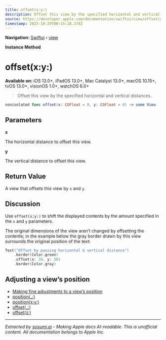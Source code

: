 ```yaml
---
title: offset(x:y:)
description: Offset this view by the specified horizontal and vertical distances.
source: https://developer.apple.com/documentation/swiftui/view/offset(x:y:)
timestamp: 2025-10-29T00:15:28.378Z
---
```


**Navigation:** [Swiftui](/documentation/swiftui) › [view](/documentation/swiftui/view)

**Instance Method**

# offset(x:y:)

**Available on:** iOS 13.0+, iPadOS 13.0+, Mac Catalyst 13.0+, macOS 10.15+, tvOS 13.0+, visionOS 1.0+, watchOS 6.0+

> Offset this view by the specified horizontal and vertical distances.

```swift
nonisolated func offset(x: CGFloat = 0, y: CGFloat = 0) -> some View
```

## Parameters

**x**

The horizontal distance to offset this view.



**y**

The vertical distance to offset this view.



## Return Value

A view that offsets this view by `x` and `y`.

## Discussion

Use `offset(x:y:)` to shift the displayed contents by the amount specified in the `x` and `y` parameters.

The original dimensions of the view aren’t changed by offsetting the contents; in the example below the gray border drawn by this view surrounds the original position of the text:

```swift
Text("Offset by passing horizontal & vertical distance")
    .border(Color.green)
    .offset(x: 20, y: 50)
    .border(Color.gray)
```



## Adjusting a view’s position

- [Making fine adjustments to a view’s position](/documentation/swiftui/making-fine-adjustments-to-a-view-s-position)
- [position(_:)](/documentation/swiftui/view/position(_:))
- [position(x:y:)](/documentation/swiftui/view/position(x:y:))
- [offset(_:)](/documentation/swiftui/view/offset(_:))
- [offset(z:)](/documentation/swiftui/view/offset(z:))

---

*Extracted by [sosumi.ai](https://sosumi.ai) - Making Apple docs AI-readable.*
*This is unofficial content. All documentation belongs to Apple Inc.*

